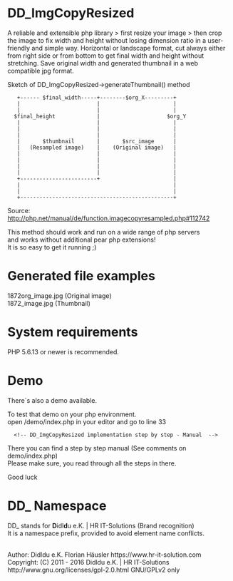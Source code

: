 # DD_ImgCopyResized
A reliable and extensible php library > first resize your image > then crop the image to fix width and height without losing dimension ratio in a user-friendly and simple way.
Horizontal or landscape format, cut always either from right side or from bottom to get final width and height without stretching.
Save original width and generated thumbnail in a web compatible jpg format.


Sketch of DD_ImgCopyResized->generateThumbnail() method

       +------ $final_width-----+--------$org_X---------+
       |                        |                       |
       |                        |                       |
      $final_height             |                     $org_Y
       |                        |                       |
       |                        |                       |
       |                        |                       |
       |       $thumbnail       |       $src_image      |
       |   (Resampled image)    |    (Original image)   |
       |                        |                       |
       |                        |                       |
       |                        |                       |
       |                        |                       |
       +------------------------+                       |
       |                                                |
       |                                                |
       +------------------------------------------------+

Source: http://php.net/manual/de/function.imagecopyresampled.php#112742

This method should work and run on a wide range of php servers                              <br>
and works without additional pear php extensions!                                           <br>
It is so easy to get it running ;)

# Generated file examples
1872org_image.jpg (Original image)                                                          <br>
1872_image.jpg (Thumbnail)

# System requirements
PHP 5.6.13 or newer is recommended.

# Demo
There´s also a demo available.

To test that demo on your php environment.                                                   <br>
open /demo/index.php in your editor and go to line 33

      <!-- DD_ImgCopyResized implementation step by step - Manual  -->

There you can find a step by step manual (See comments on demo/index.php)                   <br>
Please make sure, you read through all the steps in there.

Good luck

# DD_ Namespace
DD_ stands for  **D**idl**d**u e.K. | HR IT-Solutions (Brand recognition)                   <br>
It is a namespace prefix, provided to avoid element name conflicts.

<br>
Author: Didldu e.K. Florian Häusler https://www.hr-it-solution.com                          <br>
Copyright: (C) 2011 - 2016 Didldu e.K. | HR IT-Solutions                                    <br>
http://www.gnu.org/licenses/gpl-2.0.html GNU/GPLv2 only